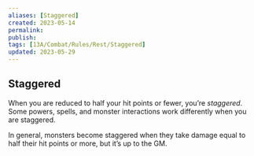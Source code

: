 ```yaml
---
aliases: [Staggered]
created: 2023-05-14
permalink: 
publish: 
tags: [13A/Combat/Rules/Rest/Staggered]
updated: 2023-05-29
---
```


## Staggered

When you are reduced to half your hit points or fewer, you’re *staggered*. Some powers, spells, and monster interactions work differently when you are staggered.

In general, monsters become staggered when they take damage equal to half their hit points or more, but it’s up to the GM.